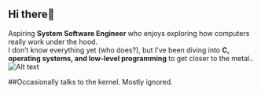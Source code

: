 ## Hi there👋

Aspiring **System Software Engineer** who enjoys exploring how computers really work under the hood.  
I don’t know everything yet (who does?), but I’ve been diving into **C, operating systems, and low-level programming** to get closer to the metal..![Alt text](https://media.tenor.com/nW_yTOndgdcAAAAm/heart-cat.webp)

##Occasionally talks to the kernel. Mostly ignored.
